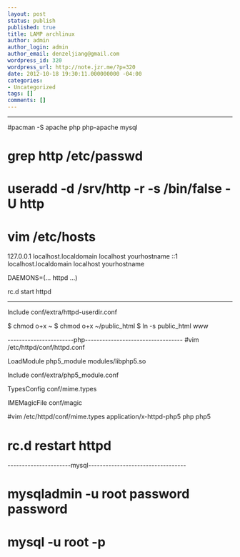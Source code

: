 ```yaml
---
layout: post
status: publish
published: true
title: LAMP archlinux
author: admin
author_login: admin
author_email: denzeljiang@gmail.com
wordpress_id: 320
wordpress_url: http://note.jzr.me/?p=320
date: 2012-10-18 19:30:11.000000000 -04:00
categories:
- Uncategorized
tags: []
comments: []
---
```

---------------------------------------------------------------
#pacman -S apache php php-apache mysql

# grep http /etc/passwd
# useradd -d /srv/http -r -s /bin/false -U http

# vim /etc/hosts
127.0.0.1       localhost.localdomain   localhost yourhostname
::1             localhost.localdomain   localhost yourhostname

DAEMONS=(... httpd ...)

rc.d start httpd

--------------------------------------------------------------

Include conf/extra/httpd-userdir.conf

$ chmod o+x ~
$ chmod o+x ~/public_html
$ ln -s public_html www

-----------------------php----------------------------------
#vim /etc/httpd/conf/httpd.conf

LoadModule php5_module modules/libphp5.so

Include conf/extra/php5_module.conf

TypesConfig conf/mime.types

IMEMagicFile conf/magic

#vim /etc/httpd/conf/mime.types
application/x-httpd-php5		php php5

# rc.d restart httpd
<?php phpinfo(); ?>


----------------------mysql----------------------------------
# mysqladmin -u root password password
# mysql -u root -p

